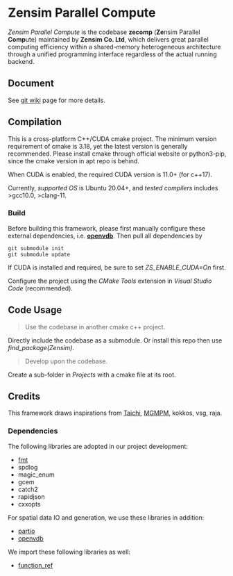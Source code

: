 # Zensim Parallel Compute
*Zensim Parallel Compute* is the codebase **zecomp** (**Ze**nsim Parallel **Comp**ute) maintained by **Zensim Co. Ltd**, which delivers great parallel computing efficiency within a shared-memory heterogeneous architecture through a unified programming interface regardless of the actual running backend.

## **Document**
See [git wiki](https://github.com/zensim-dev/zpc/wiki) page for more details.

## **Compilation**
This is a cross-platform C++/CUDA cmake project. The minimum version requirement of cmake is 3.18, yet the latest version is generally recommended. Please install cmake through official website or python3-pip, since the cmake version in apt repo is behind.

When CUDA is enabled, the required CUDA version is 11.0+ (for c++17).

Currently, *supported OS* is Ubuntu 20.04+, and *tested compilers* includes >gcc10.0, >clang-11. 

### **Build**

Before building this framework, please first manually configure these external dependencies, i.e. [**openvdb**](https://github.com/AcademySoftwareFoundation/openvdb). Then pull all dependencies by

```
git submodule init
git submodule update
```

If CUDA is installed and required, be sure to set *ZS_ENABLE_CUDA=On* first.

Configure the project using the *CMake Tools* extension in *Visual Studio Code* (recommended).

## **Code Usage**

> Use the codebase in another cmake c++ project.

Directly include the codebase as a submodule. Or install this repo then use *find_package(Zensim)*.

> Develop upon the codebase.

Create a sub-folder in *Projects* with a cmake file at its root.

## **Credits**
This framework draws inspirations from [Taichi](https://github.com/taichi-dev/taichi), [MGMPM](https://github.com/penn-graphics-research/claymore), kokkos, vsg, raja.

### **Dependencies**
The following libraries are adopted in our project development:
- [fmt](https://fmt.dev/latest/index.html)
- spdlog
- magic_enum
- gcem
- catch2
- rapidjson
- cxxopts

For spatial data IO and generation, we use these libraries in addition:

- [partio](http://partio.us/)
- [openvdb](https://github.com/AcademySoftwareFoundation/openvdb) 

We import these following libraries as well:

- [function_ref](https://github.com/TartanLlama/function_ref)